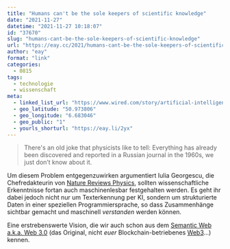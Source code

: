 ```yaml
---
title: "Humans can't be the sole keepers of scientific knowledge"
date: "2021-11-27"
datetime: "2021-11-27 10:18:07"
id: "37670"
slug: "humans-cant-be-the-sole-keepers-of-scientific-knowledge"
url: "https://eay.cc/2021/humans-cant-be-the-sole-keepers-of-scientific-knowledge/"
author: "eay"
format: "link"
categories:
  - 0815
tags:
  - technologie
  - wissenschaft
meta:
  - linked_list_url: "https://www.wired.com/story/artificial-intelligence-scientific-papers-machine-reading/"
  - geo_latitude: "50.973806"
  - geo_longitude: "6.683046"
  - geo_public: "1"
  - yourls_shorturl: "https://eay.li/2yx"
---
```


> There's an old joke that physicists like to tell: Everything has already been discovered and reported in a Russian journal in the 1960s, we just don’t know about it.

Um diesem Problem entgegenzuwirken argumentiert Iulia Georgescu, die Chefredakteurin von [Nature Reviews Physics](https://www.nature.com/natrevphys/), sollten wissenschaftliche Erkenntnisse fortan auch maschinenlesbar festgehalten werden. Es geht ihr dabei jedoch nicht nur um Texterkennung per KI, sondern um strukturierte Daten in einer speziellen Programmiersprache, so dass Zusammenhänge sichtbar gemacht und maschinell _verstanden_ werden können.

Eine erstrebenswerte Vision, die wir auch schon aus dem [Semantic Web a.k.a. Web 3.0](https://en.wikipedia.org/wiki/Semantic_Web) (das Original, nicht _euer_ Blockchain-betriebenes [Web3](https://en.wikipedia.org/wiki/Web3)…) kennen.
